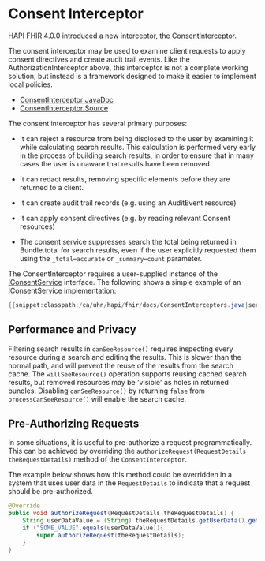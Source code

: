 # Consent Interceptor

HAPI FHIR 4.0.0 introduced a new interceptor, the [ConsentInterceptor](/hapi-fhir/apidocs/hapi-fhir-server/ca/uhn/fhir/rest/server/interceptor/consent/ConsentInterceptor.html).

The consent interceptor may be used to examine client requests to apply consent directives and create audit trail events. Like the AuthorizationInterceptor above, this interceptor is not a complete working solution, but instead is a framework designed to make it easier to implement local policies.

* [ConsentInterceptor JavaDoc](/apidocs/hapi-fhir-server/ca/uhn/fhir/rest/server/interceptor/consent/ConsentInterceptor.html)
* [ConsentInterceptor Source](https://github.com/hapifhir/hapi-fhir/blob/master/hapi-fhir-server/src/main/java/ca/uhn/fhir/rest/server/interceptor/consent/ConsentInterceptor.java)

The consent interceptor has several primary purposes:

* It can reject a resource from being disclosed to the user by examining it while calculating search results. This calculation is performed very early in the process of building search results, in order to ensure that in many cases the user is unaware that results have been removed.

* It can redact results, removing specific elements before they are returned to a client.

* It can create audit trail records (e.g. using an AuditEvent resource)

* It can apply consent directives (e.g. by reading relevant Consent resources)

* The consent service suppresses search the total being returned in Bundle.total for search results, even if the user explicitly requested them using the `_total=accurate` or `_summary=count` parameter.

The ConsentInterceptor requires a user-supplied instance of the [IConsentService](/hapi-fhir/apidocs/hapi-fhir-server/ca/uhn/fhir/rest/server/interceptor/consent/IConsentService.html) interface. The following shows a simple example of an IConsentService implementation:

```java
{{snippet:classpath:/ca/uhn/hapi/fhir/docs/ConsentInterceptors.java|service}}
``` 

## Performance and Privacy

Filtering search results in `canSeeResource()` requires inspecting every resource during a search and editing the results.
This is slower than the normal path, and will prevent the reuse of the results from the search cache.
The `willSeeResource()` operation supports reusing cached search results, but removed resources may be 'visible' as holes in returned bundles.
Disabling `canSeeResource()` by returning `false` from `processCanSeeResource()` will enable the search cache.

<a name="pre-authorizing-requests"/>

## Pre-Authorizing Requests

In some situations, it is useful to pre-authorize a request programmatically. This can be achieved by 
overriding the `authorizeRequest(RequestDetails theRequestDetails)` method of the `ConsentInterceptor`. 

The example below shows how this method could be overridden in a system that uses user data in the `RequestDetails`
to indicate that a request should be pre-authorized.

```java
@Override
public void authorizeRequest(RequestDetails theRequestDetails) {
    String userDataValue = (String) theRequestDetails.getUserData().get("SOME_KEY");
    if ("SOME_VALUE".equals(userDataValue)){
        super.authorizeRequest(theRequestDetails);
    }
}
```


